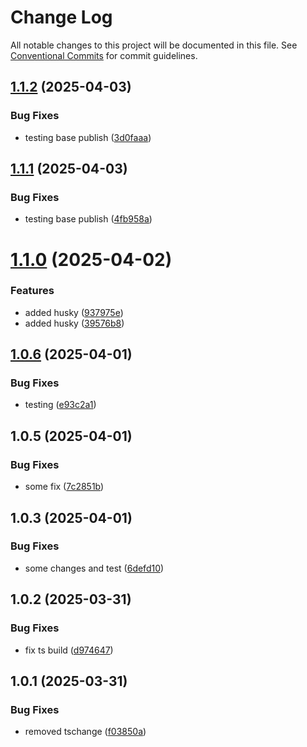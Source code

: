 # Change Log

All notable changes to this project will be documented in this file.
See [Conventional Commits](https://conventionalcommits.org) for commit guidelines.

## [1.1.2](https://github.com/ab-ui-tools/ab-ui-tools/compare/@ab.uitools/base@1.1.1...@ab.uitools/base@1.1.2) (2025-04-03)

### Bug Fixes

- testing base publish ([3d0faaa](https://github.com/ab-ui-tools/ab-ui-tools/commit/3d0faaa4d15d7f1eade2fe8820c53fd6abde0a3f))

## [1.1.1](https://github.com/ab-ui-tools/ab-ui-tools/compare/@ab.uitools/base@1.1.0...@ab.uitools/base@1.1.1) (2025-04-03)

### Bug Fixes

- testing base publish ([4fb958a](https://github.com/ab-ui-tools/ab-ui-tools/commit/4fb958ac7626e10d1c1e4dbbcd48f5dd9ce3cde9))

# [1.1.0](https://github.com/ab-ui-tools/ab-ui-tools/compare/@ab.uitools/base@1.0.6...@ab.uitools/base@1.1.0) (2025-04-02)

### Features

- added husky ([937975e](https://github.com/ab-ui-tools/ab-ui-tools/commit/937975e396acfa8c7ca8dc3cdf435537f619d6ed))
- added husky ([39576b8](https://github.com/ab-ui-tools/ab-ui-tools/commit/39576b8c0fe703922936880e827da35bafaf1cdf))

## [1.0.6](https://github.com/ab-ui-tools/ab-ui-tools/compare/@ab.uitools/base@1.0.5...@ab.uitools/base@1.0.6) (2025-04-01)

### Bug Fixes

- testing ([e93c2a1](https://github.com/ab-ui-tools/ab-ui-tools/commit/e93c2a1dff478c6a987aa2ab9a47645ca0f4dcc8))

## 1.0.5 (2025-04-01)

### Bug Fixes

- some fix ([7c2851b](https://github.com/ab-ui-tools/ab-ui-tools/commit/7c2851bd4e4ccb410eb4f46b7212951badeb9b8e))

## 1.0.3 (2025-04-01)

### Bug Fixes

- some changes and test ([6defd10](https://github.com/ab-ui-tools/ab-ui-tools/commit/6defd102a83188e6e5141d09c5a3d54d2f9ecc59))

## 1.0.2 (2025-03-31)

### Bug Fixes

- fix ts build ([d974647](https://github.com/ab-ui-tools/ab-ui-tools/commit/d9746471f7bdd9a9a5aff67fb83980cf839276b9))

## 1.0.1 (2025-03-31)

### Bug Fixes

- removed tschange ([f03850a](https://github.com/ab-ui-tools/ab-ui-tools/commit/f03850a834ba5af93b0893fd980ec0d23c2748c4))
